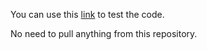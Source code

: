 You can use this [link](https://docs.google.com/spreadsheets/d/1jKXqMjYCu5U25CdAEbRxqRNIEBj2pwv1_0VB84Lg99g/edit?usp=sharing) to test the code.

No need to pull anything from this repository.
